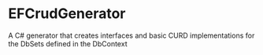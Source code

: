 # EFCrudGenerator
A C# generator that creates interfaces and basic CURD implementations for the DbSets defined in the DbContext
